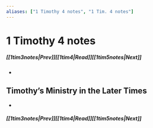 ```yaml
---
aliases: ["1 Timothy 4 notes", "1 Tim. 4 notes"]
---
```

# 1 Timothy 4 notes
##### <span class=arrow-left></span>[[1tim3notes|Prev]]<span class=navigation-separator></span>[[1tim4|Read]]<span class=navigation-separator></span>[[1tim5notes|Next]]<span class=arrow-right></span>
- 
## Timothy’s Ministry in the Later Times
- 
##### <span class=arrow-left></span>[[1tim3notes|Prev]]<span class=navigation-separator></span>[[1tim4|Read]]<span class=navigation-separator></span>[[1tim5notes|Next]]<span class=arrow-right></span>